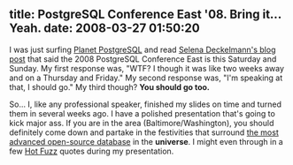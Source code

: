 title: PostgreSQL Conference East '08. Bring it... Yeah.
date: 2008-03-27 01:50:20
---

<p>I was just surfing <a href="http://planetpostgresql.org/">Planet PostgreSQL</a> and read <a href="http://www.chesnok.com/daily/2008/03/26/postgresql-conference-east-this-saturday-and-sunday/">Selena Deckelmann's blog post</a> that said the 2008 PostgreSQL Conference East is this Saturday and Sunday.  My first response was, "WTF? I though it was like two weeks away and on a Thursday and Friday."  My second response was, "I'm speaking at that, I should go."  My third though?  <strong>You should go too.</strong></p>  <p>So... I, like any professional speaker, finished my slides on time and turned them in several weeks ago.  I have a polished presentation that's going to kick major ass.  If you are in the area (Baltimore/Washington), you should definitely come down and partake in the festivities that surround <a href="http://postgresql.org/">the most advanced open-source database</a> in the <strong>universe</strong>.  I might even through in a few <a href="http://www.imdb.com/title/tt0425112/">Hot Fuzz</a> quotes during my presentation.</p>
